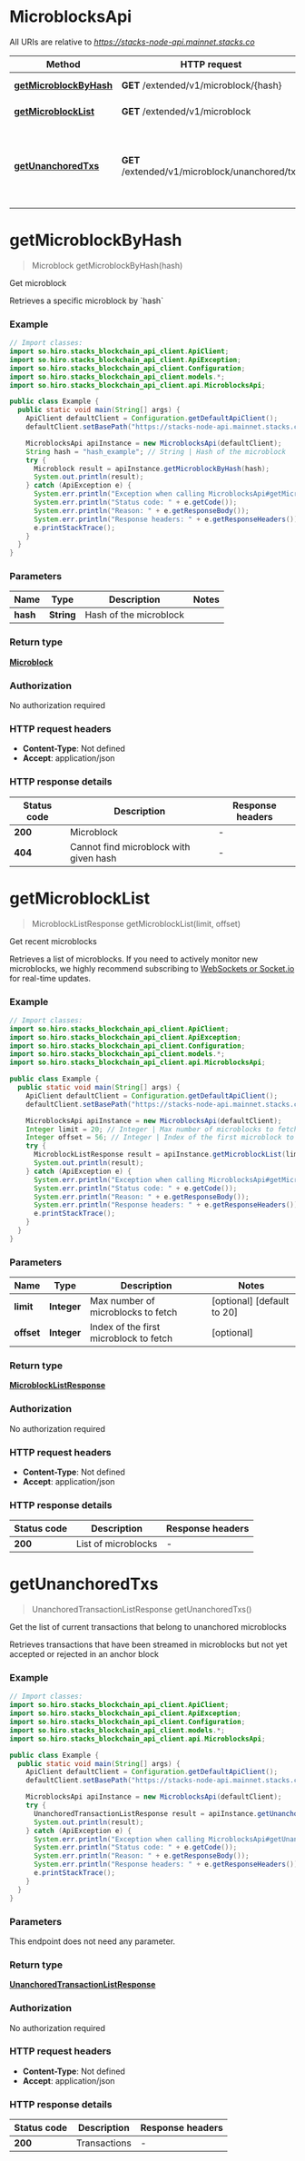 # MicroblocksApi

All URIs are relative to *https://stacks-node-api.mainnet.stacks.co*

Method | HTTP request | Description
------------- | ------------- | -------------
[**getMicroblockByHash**](MicroblocksApi.md#getMicroblockByHash) | **GET** /extended/v1/microblock/{hash} | Get microblock
[**getMicroblockList**](MicroblocksApi.md#getMicroblockList) | **GET** /extended/v1/microblock | Get recent microblocks
[**getUnanchoredTxs**](MicroblocksApi.md#getUnanchoredTxs) | **GET** /extended/v1/microblock/unanchored/txs | Get the list of current transactions that belong to unanchored microblocks


<a name="getMicroblockByHash"></a>
# **getMicroblockByHash**
> Microblock getMicroblockByHash(hash)

Get microblock

Retrieves a specific microblock by &#x60;hash&#x60;

### Example
```java
// Import classes:
import so.hiro.stacks_blockchain_api_client.ApiClient;
import so.hiro.stacks_blockchain_api_client.ApiException;
import so.hiro.stacks_blockchain_api_client.Configuration;
import so.hiro.stacks_blockchain_api_client.models.*;
import so.hiro.stacks_blockchain_api_client.api.MicroblocksApi;

public class Example {
  public static void main(String[] args) {
    ApiClient defaultClient = Configuration.getDefaultApiClient();
    defaultClient.setBasePath("https://stacks-node-api.mainnet.stacks.co");

    MicroblocksApi apiInstance = new MicroblocksApi(defaultClient);
    String hash = "hash_example"; // String | Hash of the microblock
    try {
      Microblock result = apiInstance.getMicroblockByHash(hash);
      System.out.println(result);
    } catch (ApiException e) {
      System.err.println("Exception when calling MicroblocksApi#getMicroblockByHash");
      System.err.println("Status code: " + e.getCode());
      System.err.println("Reason: " + e.getResponseBody());
      System.err.println("Response headers: " + e.getResponseHeaders());
      e.printStackTrace();
    }
  }
}
```

### Parameters

Name | Type | Description  | Notes
------------- | ------------- | ------------- | -------------
 **hash** | **String**| Hash of the microblock |

### Return type

[**Microblock**](Microblock.md)

### Authorization

No authorization required

### HTTP request headers

 - **Content-Type**: Not defined
 - **Accept**: application/json

### HTTP response details
| Status code | Description | Response headers |
|-------------|-------------|------------------|
**200** | Microblock |  -  |
**404** | Cannot find microblock with given hash |  -  |

<a name="getMicroblockList"></a>
# **getMicroblockList**
> MicroblockListResponse getMicroblockList(limit, offset)

Get recent microblocks

Retrieves a list of microblocks.  If you need to actively monitor new microblocks, we highly recommend subscribing to [WebSockets or Socket.io](https://github.com/hirosystems/stacks-blockchain-api/tree/master/client) for real-time updates. 

### Example
```java
// Import classes:
import so.hiro.stacks_blockchain_api_client.ApiClient;
import so.hiro.stacks_blockchain_api_client.ApiException;
import so.hiro.stacks_blockchain_api_client.Configuration;
import so.hiro.stacks_blockchain_api_client.models.*;
import so.hiro.stacks_blockchain_api_client.api.MicroblocksApi;

public class Example {
  public static void main(String[] args) {
    ApiClient defaultClient = Configuration.getDefaultApiClient();
    defaultClient.setBasePath("https://stacks-node-api.mainnet.stacks.co");

    MicroblocksApi apiInstance = new MicroblocksApi(defaultClient);
    Integer limit = 20; // Integer | Max number of microblocks to fetch
    Integer offset = 56; // Integer | Index of the first microblock to fetch
    try {
      MicroblockListResponse result = apiInstance.getMicroblockList(limit, offset);
      System.out.println(result);
    } catch (ApiException e) {
      System.err.println("Exception when calling MicroblocksApi#getMicroblockList");
      System.err.println("Status code: " + e.getCode());
      System.err.println("Reason: " + e.getResponseBody());
      System.err.println("Response headers: " + e.getResponseHeaders());
      e.printStackTrace();
    }
  }
}
```

### Parameters

Name | Type | Description  | Notes
------------- | ------------- | ------------- | -------------
 **limit** | **Integer**| Max number of microblocks to fetch | [optional] [default to 20]
 **offset** | **Integer**| Index of the first microblock to fetch | [optional]

### Return type

[**MicroblockListResponse**](MicroblockListResponse.md)

### Authorization

No authorization required

### HTTP request headers

 - **Content-Type**: Not defined
 - **Accept**: application/json

### HTTP response details
| Status code | Description | Response headers |
|-------------|-------------|------------------|
**200** | List of microblocks |  -  |

<a name="getUnanchoredTxs"></a>
# **getUnanchoredTxs**
> UnanchoredTransactionListResponse getUnanchoredTxs()

Get the list of current transactions that belong to unanchored microblocks

Retrieves transactions that have been streamed in microblocks but not yet accepted or rejected in an anchor block

### Example
```java
// Import classes:
import so.hiro.stacks_blockchain_api_client.ApiClient;
import so.hiro.stacks_blockchain_api_client.ApiException;
import so.hiro.stacks_blockchain_api_client.Configuration;
import so.hiro.stacks_blockchain_api_client.models.*;
import so.hiro.stacks_blockchain_api_client.api.MicroblocksApi;

public class Example {
  public static void main(String[] args) {
    ApiClient defaultClient = Configuration.getDefaultApiClient();
    defaultClient.setBasePath("https://stacks-node-api.mainnet.stacks.co");

    MicroblocksApi apiInstance = new MicroblocksApi(defaultClient);
    try {
      UnanchoredTransactionListResponse result = apiInstance.getUnanchoredTxs();
      System.out.println(result);
    } catch (ApiException e) {
      System.err.println("Exception when calling MicroblocksApi#getUnanchoredTxs");
      System.err.println("Status code: " + e.getCode());
      System.err.println("Reason: " + e.getResponseBody());
      System.err.println("Response headers: " + e.getResponseHeaders());
      e.printStackTrace();
    }
  }
}
```

### Parameters
This endpoint does not need any parameter.

### Return type

[**UnanchoredTransactionListResponse**](UnanchoredTransactionListResponse.md)

### Authorization

No authorization required

### HTTP request headers

 - **Content-Type**: Not defined
 - **Accept**: application/json

### HTTP response details
| Status code | Description | Response headers |
|-------------|-------------|------------------|
**200** | Transactions |  -  |

